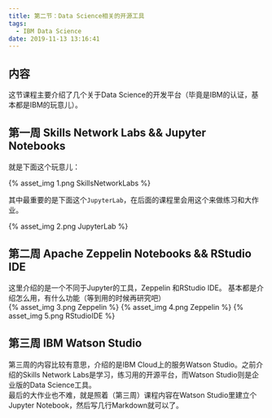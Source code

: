 ```yaml
---
title: 第二节：Data Science相关的开源工具
tags:
  - IBM Data Science
date: 2019-11-13 13:16:41
---
```


## 内容
这节课程主要介绍了几个关于Data Science的开发平台（毕竟是IBM的认证，基本都是IBM的玩意儿）。

## 第一周 Skills Network Labs && Jupyter Notebooks
就是下面这个玩意儿：

{% asset_img 1.png SkillsNetworkLabs %}

其中最重要的是下面这个`JupyterLab`，在后面的课程里会用这个来做练习和大作业。

{% asset_img 2.png JupyterLab %}

## 第二周 Apache Zeppelin Notebooks && RStudio IDE
这里介绍的是一个不同于Jupyter的工具，Zeppelin 和RStudio IDE。
基本都是介绍怎么用，有什么功能（等到用的时候再研究吧）  
{% asset_img 3.png Zeppelin %}
{% asset_img 4.png Zeppelin %}
{% asset_img 5.png RStudioIDE %}

## 第三周 IBM Watson Studio
第三周的内容比较有意思，介绍的是IBM Cloud上的服务Watson Studio。之前介绍的Skills Network Labs是学习，练习用的开源平台，而Watson Studio则是企业版的Data Science工具。  
最后的大作业也不难，就是照着（第三周）课程内容在Watson Studio里建立个Jupyter Notebook，然后写几行Markdown就可以了。